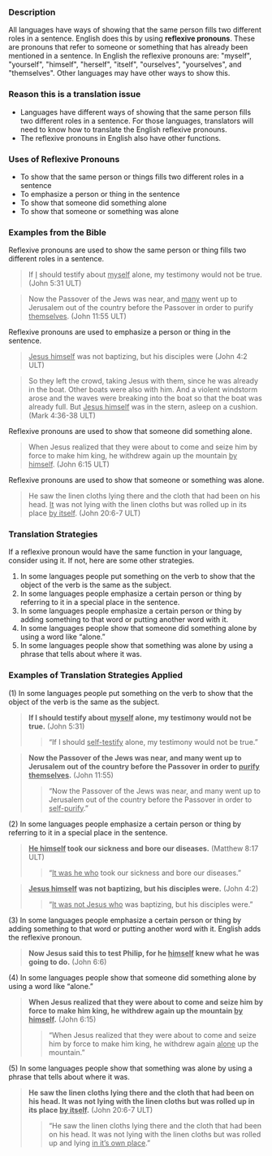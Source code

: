 

### Description

All languages have ways of showing that the same person fills two different roles in a sentence. English does this by using **reflexive pronouns**. These are pronouns that refer to someone or something that has already been mentioned in a sentence. In English the reflexive pronouns are: "myself", "yourself", "himself", "herself", "itself", "ourselves", "yourselves", and "themselves". Other languages may have other ways to show this.

### Reason this is a translation issue

* Languages have different ways of showing that the same person fills two different roles in a sentence. For those languages, translators will need to know how to translate the English reflexive pronouns.
* The reflexive pronouns in English also have other functions.

### Uses of Reflexive Pronouns

* To show that the same person or things fills two different roles in a sentence
* To emphasize a person or thing in the sentence
* To show that someone did something alone
* To show that someone or something was alone

### Examples from the Bible

Reflexive pronouns are used to show the same person or thing fills two different roles in a sentence.
> If <u>I</u> should testify about <u>myself</u> alone, my testimony would not be true. (John 5:31 ULT)  

> Now the Passover of the Jews was near, and <u>many</u> went up to Jerusalem out of the country before the Passover in order to purify <u>themselves</u>. (John 11:55 ULT)

Reflexive pronouns are used to emphasize a person or thing in the sentence.

> <u>Jesus himself</u> was not baptizing, but his disciples were (John 4:2 ULT)   

> So they left the crowd, taking Jesus with them, since he was already in the boat. Other boats were also with him. And a violent windstorm arose and the waves were breaking into the boat so that the boat was already full. But <u>Jesus himself</u> was in the stern, asleep on a cushion. (Mark 4:36-38 ULT)

Reflexive pronouns are used to show that someone did something alone.

> When Jesus realized that they were about to come and seize him by force to make him king, he withdrew again up the mountain <u>by himself</u>. (John 6:15 ULT)

Reflexive pronouns are used to show that someone or something was alone.
> He saw the linen cloths lying there and the cloth that had been on his head. <u>It</u> was not lying with the linen cloths but was rolled up in its place <u>by itself</u>. (John 20:6-7 ULT)


### Translation Strategies

If a reflexive pronoun would have the same function in your language, consider using it. If not, here are some other strategies.

1. In some languages people put something on the verb to show that the object of the verb is the same as the subject.
1. In some languages people emphasize a certain person or thing by referring to it in a special place in the sentence.
1. In some languages people emphasize a certain person or thing by adding something to that word or putting another word with it.
1. In some languages people show that someone did something alone by using a word like “alone.”
1. In some languages people show that something was alone by using a phrase that tells about where it was.

### Examples of Translation Strategies Applied

(1) In some languages people put something on the verb to show that the object of the verb is the same as the subject.

> **If I should testify about <u>myself</u> alone, my testimony would not be true.** (John 5:31)
>> “If I should <u>self-testify</u> alone, my testimony would not be true.”

> **Now the Passover of the Jews was near, and many went up to Jerusalem out of the country before the Passover in order to <u>purify themselves</u>.** (John 11:55)
>> “Now the Passover of the Jews was near, and many went up to Jerusalem out of the country before the Passover in order to <u>self-purify</u>.”

(2) In some languages people emphasize a certain person or thing by referring to it in a special place in the sentence.

> **<u>He himself</u> took our sickness and bore our diseases.** (Matthew 8:17 ULT)
>> “<u>It was he who</u> took our sickness and bore our diseases.”

> **<u>Jesus himself</u> was not baptizing, but his disciples were.** (John 4:2)
>> “<u>It was not Jesus who</u> was baptizing, but his disciples were.”

(3) In some languages people emphasize a certain person or thing by adding something to that word or putting another word with it. English adds the reflexive pronoun.

> **Now Jesus said this to test Philip, for he <u>himself</u> knew what he was going to do.** (John 6:6)

(4) In some languages people show that someone did something alone by using a word like “alone.”

> **When Jesus realized that they were about to come and seize him by force to make him king, he withdrew again up the mountain <u>by himself</u>.** (John 6:15)
>> “When Jesus realized that they were about to come and seize him by force to make him king, he withdrew again <u>alone</u> up the mountain.”

(5) In some languages people show that something was alone by using a phrase that tells about where it was.

> **He saw the linen cloths lying there and the cloth that had been on his head. It was not lying with the linen cloths but was rolled up in its place <u>by itself</u>.** (John 20:6-7 ULT)
>> “He saw the linen cloths lying there and the cloth that had been on his head. It was not lying with the linen cloths but was rolled up and lying <u>in it’s own place</u>.”

